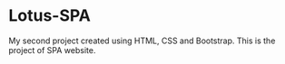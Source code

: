 # Lotus-SPA
My second project created using HTML, CSS and Bootstrap. This is the project of SPA website.
